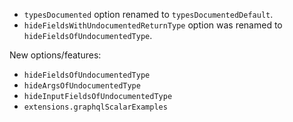 - `typesDocumented` option renamed to `typesDocumentedDefault`.
- `hideFieldsWithUndocumentedReturnType` option was renamed to `hideFieldsOfUndocumentedType`.

New options/features:

- `hideFieldsOfUndocumentedType`
- `hideArgsOfUndocumentedType`
- `hideInputFieldsOfUndocumentedType`
- `extensions.graphqlScalarExamples`

